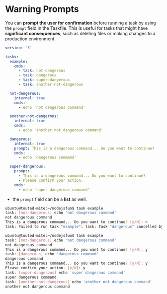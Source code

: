 # Warning Prompts

You can **prompt the user for confirmation** before running a task by using the `prompt` field in the Taskfile. This is useful for tasks that might have **significant consequences**, such as deleting files or making changes to a production environment.

```yaml title="Taskfile.yaml"
version: '3'

tasks:
  example:
    cmds:
      - task: not-dangerous
      - task: dangerous
      - task: super-dangerous
      - task: another-not-dangerous

  not-dangerous:
    internal: true
    cmds:
      - echo 'not dangerous command'

  another-not-dangerous:
    internal: true
    cmds:
      - echo 'another not dangerous command'

  dangerous:
    internal: true
    prompt: This is a dangerous command... Do you want to continue?
    cmds:
      - echo 'dangerous command'

  super-dangerous:
    prompt:
      - This is a dangerous command... Do you want to continue?
      - Please confirm your action.
    cmds:
      - echo 'super dangerous command'
```

- the `prompt` field can be a **list** as well.

```bash title="Demo and Output"
ubuntu@touted-mite:~/nodejsfun$ task example 
task: [not-dangerous] echo 'not dangerous command'
not dangerous command
This is a dangerous command... Do you want to continue? [y/N]: n
task: Failed to run task "example": task: Task "dangerous" cancelled by user

ubuntu@touted-mite:~/nodejsfun$ task example 
task: [not-dangerous] echo 'not dangerous command'
not dangerous command
This is a dangerous command... Do you want to continue? [y/N]: y
task: [dangerous] echo 'dangerous command'
dangerous command
This is a dangerous command... Do you want to continue? [y/N]: y
Please confirm your action. [y/N]: y
task: [super-dangerous] echo 'super dangerous command'
super dangerous command
task: [another-not-dangerous] echo 'another not dangerous command'
another not dangerous command
```
